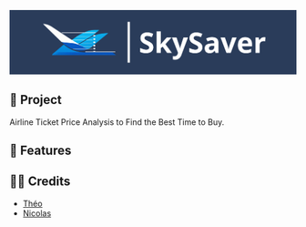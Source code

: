 ![Logo](https://github.com/SkyS4ver/.github/blob/master/images/SkySaverBanniere.png)

## 🚀 Project
Airline Ticket Price Analysis to Find the Best Time to Buy.

## 🧬 Features


## 🧑‍💻 Credits
- [Théo](https://github.com/Shannorr)
- [Nicolas](https://github.com/nicolasjp)